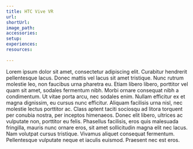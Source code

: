 ```yaml
---
title: HTC Vive VR
url: 	
shortUrl:	
image_path:	
accessories:
setup:
experiences:
resources:
 
---
```


Lorem ipsum dolor sit amet, consectetur adipiscing elit. Curabitur hendrerit pellentesque lacus. Donec mattis vel lacus sit amet tristique. Nunc rutrum molestie leo, non faucibus urna pharetra eu. Etiam libero libero, porttitor vel quam sit amet, sodales fermentum nibh. Morbi ornare consequat nibh a condimentum. Ut vitae porta arcu, nec sodales enim. Nullam efficitur ex et magna dignissim, eu cursus nunc efficitur. Aliquam facilisis urna nisl, nec molestie lectus porttitor ac. Class aptent taciti sociosqu ad litora torquent per conubia nostra, per inceptos himenaeos. Donec elit libero, ultrices ac vulputate non, porttitor eu felis. Phasellus facilisis, eros quis malesuada fringilla, mauris nunc ornare eros, sit amet sollicitudin magna elit nec lacus. Nam volutpat cursus tristique. Vivamus aliquet consequat fermentum. Pellentesque vulputate neque et iaculis euismod. Praesent nec est eros.

